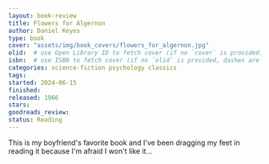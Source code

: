 ```yaml
---
layout: book-review
title: Flowers for Algernon
author: Daniel Keyes
type: book
cover: "assets/img/book_covers/flowers_for_algernon.jpg"
olid:  # use Open Library ID to fetch cover (if no `cover` is provided)
isbn:  # use ISBN to fetch cover (if no `olid` is provided, dashes are optional)
categories: science-fiction psychology classics
tags: 
started: 2024-06-15
finished: 
released: 1966
stars: 
goodreads_review: 
status: Reading
---
```


This is my boyfriend's favorite book and I've been dragging my feet in reading it because I'm afraid I won't like it...
